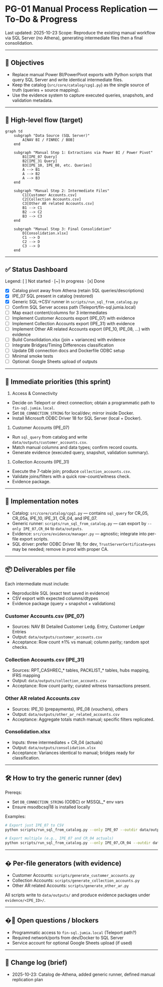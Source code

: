 # PG-01 Manual Process Replication — To‑Do & Progress

Last updated: 2025-10-23
Scope: Reproduce the existing manual workflow via SQL Server (no Athena), generating intermediate files then a final consolidation.

---

## 🎯 Objectives

- Replace manual Power BI/PowerPivot exports with Python scripts that query SQL Server and write identical intermediate files.
- Keep the catalog (`src/core/catalog/cpg1.py`) as the single source of truth (queries + source mapping).
- Use the evidence system to capture executed queries, snapshots, and validation metadata.

---

## 🧭 High-level flow (target)

```mermaid
graph td
    subgraph "Data Source (SQL Server)"
        A[NAV BI / FINREC / BOB]
    end

    subgraph "Manual Step 1: Extractions via Power BI / Power Pivot"
        B1[IPE_07 Query]
        B2[IPE_31 Query]
        B3[IPE_10, IPE_08, etc. Queries]
        A --> B1
        A --> B2
        A --> B3
    end

    subgraph "Manual Step 2: Intermediate Files"
        C1[Customer Accounts.csv]
        C2[Collection Accounts.csv]
        C3[Other AR related Accounts.csv]
        B1 --> C1
        B2 --> C2
        B3 --> C3
    end

    subgraph "Manual Step 3: Final Consolidation"
        D[Consolidation.xlsx]
        C1 --> D
        C2 --> D
        C3 --> D
    end
```

---

## ✅ Status Dashboard

Legend: [ ] Not started · [~] In progress · [x] Done

- [x] Catalog pivot away from Athena (retain SQL queries/descriptions)
- [x] IPE_07 SQL present in catalog (restored)
- [x] Generic SQL→CSV runner in `scripts/run_sql_from_catalog.py`
- [ ] Confirm SQL Server access path (Teleport/fin-sql.jumia.local)
- [ ] Map exact content/columns for 3 intermediates
- [ ] Implement Customer Accounts export (IPE_07) with evidence
- [ ] Implement Collection Accounts export (IPE_31) with evidence
- [ ] Implement Other AR related Accounts export (IPE_10, IPE_08, …) with evidence
- [ ] Build Consolidation.xlsx (join + variances) with evidence
- [ ] Integrate Bridges/Timing Differences classification
- [ ] Update DB connection docs and Dockerfile ODBC setup
- [ ] Minimal smoke tests
- [ ] Optional: Google Sheets upload of outputs

---

## 📌 Immediate priorities (this sprint)

1. Access & Connectivity

- Decide on Teleport or direct connection; obtain a programmatic path to `fin-sql.jumia.local`.
- Set `DB_CONNECTION_STRING` for local/dev; mirror inside Docker.
- Install Microsoft ODBC Driver 18 for SQL Server (local + Docker).

1. Customer Accounts (IPE_07)

- Run `sql_query` from catalog and write `data/outputs/customer_accounts.csv`.
- Match manual columns and data types; confirm record counts.
- Generate evidence (executed query, snapshot, validation summary).

1. Collection Accounts (IPE_31)

- Execute the 7-table join; produce `collection_accounts.csv`.
- Validate joins/filters with a quick row-count/witness check.
- Evidence package.

---

## 🧩 Implementation notes

- Catalog: `src/core/catalog/cpg1.py` — contains `sql_query` for CR_05, CR_05a, IPE_10, IPE_31, CR_04, and IPE_07.
- Generic runner: `scripts/run_sql_from_catalog.py` — can export by `--only IPE_07,CR_04` to `data/outputs`.
- Evidence: `src/core/evidence/manager.py` — agnostic; integrate into per-file export scripts.
- SQL driver: prefer ODBC Driver 18; for dev, `TrustServerCertificate=yes` may be needed; remove in prod with proper CA.

---

## 📦 Deliverables per file

Each intermediate must include:

- Reproducible SQL (exact text saved in evidence)
- CSV export with expected columns/dtypes
- Evidence package (query + snapshot + validations)

### Customer Accounts.csv (IPE_07)

- Sources: NAV BI Detailed Customer Ledg. Entry, Customer Ledger Entries
- Output: `data/outputs/customer_accounts.csv`
- Acceptance: Row count ±1% vs manual; column parity; random spot checks.

### Collection Accounts.csv (IPE_31)

- Sources: RPT_CASHREC_\* tables, PACKLIST_\* tables, hubs mapping, IFRS mapping
- Output: `data/outputs/collection_accounts.csv`
- Acceptance: Row count parity; curated witness transactions present.

### Other AR related Accounts.csv

- Sources: IPE_10 (prepayments), IPE_08 (vouchers), others
- Output: `data/outputs/other_ar_related_accounts.csv`
- Acceptance: Aggregate totals match manual; specific filters replicated.

### Consolidation.xlsx

- Inputs: three intermediates + CR_04 (actuals)
- Output: `data/outputs/consolidation.xlsx`
- Acceptance: Variances identical to manual; bridges ready for classification.

---

## 🛠️ How to try the generic runner (dev)

Prereqs:

- Set `DB_CONNECTION_STRING` (ODBC) or MSSQL_* env vars
- Ensure msodbcsql18 is installed locally

Examples:

```bash
# Export just IPE_07 to CSV
python scripts/run_sql_from_catalog.py --only IPE_07 --outdir data/outputs

# Export multiple (e.g., IPE_07 and CR_04 actuals)
python scripts/run_sql_from_catalog.py --only IPE_07,CR_04 --outdir data/outputs
```

---

## � Per-file generators (with evidence)

- Customer Accounts: `scripts/generate_customer_accounts.py`
- Collection Accounts: `scripts/generate_collection_accounts.py`
- Other AR related Accounts: `scripts/generate_other_ar.py`

All scripts write to `data/outputs/` and produce evidence packages under `evidence/<IPE_ID>/`.

---

## �🔐 Open questions / blockers

- Programmatic access to `fin-sql.jumia.local` (Teleport path?)
- Required network/ports from dev/Docker to SQL Server
- Service account for optional Google Sheets upload (if used)

---

## 🧾 Change log (brief)

- 2025-10-23: Catalog de-Athena, added generic runner, defined manual replication plan
